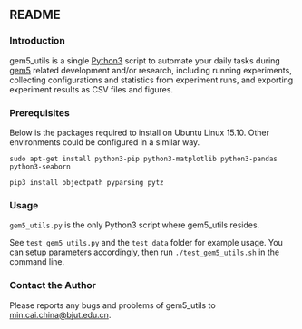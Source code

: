 ## README

### Introduction
gem5_utils is a single [Python3](http://www.python.org/) script to automate your daily tasks during [gem5](http://www.gem5.org/) related development and/or research, including running experiments, collecting configurations and statistics from experiment runs, and exporting experiment results as CSV files and figures.

### Prerequisites
Below is the packages required to install on Ubuntu Linux 15.10. Other environments could be configured in a similar way.

`sudo apt-get install python3-pip python3-matplotlib python3-pandas python3-seaborn`

`pip3 install objectpath pyparsing pytz` 

### Usage
`gem5_utils.py` is the only Python3 script where gem5_utils resides.

See `test_gem5_utils.py` and the `test_data` folder for example usage. You can setup parameters accordingly, then run `./test_gem5_utils.sh` in the command line.

### Contact the Author
Please reports any bugs and problems of gem5_utils to min.cai.china@bjut.edu.cn.